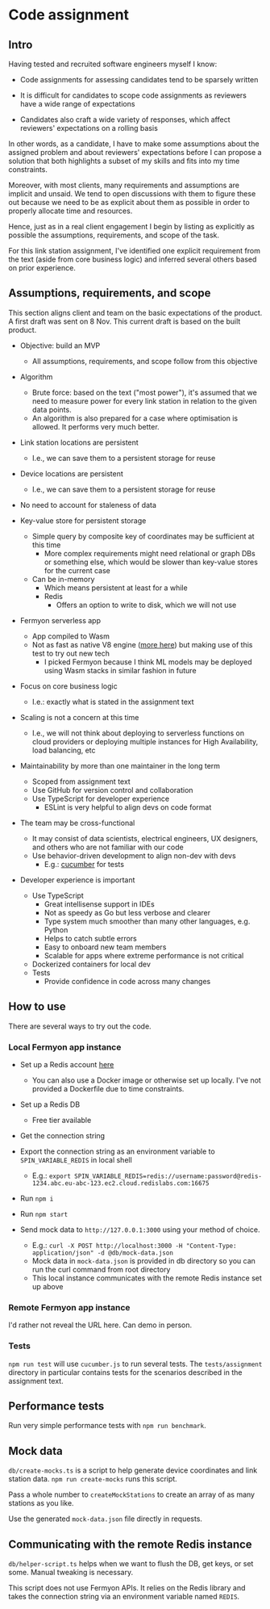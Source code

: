 # Code assignment

## Intro

Having tested and recruited software engineers myself I know:

- Code assignments for assessing candidates tend to be sparsely written

- It is difficult for candidates to scope code assignments as reviewers have a wide range of expectations

- Candidates also craft a wide variety of responses, which affect reviewers' expectations on a rolling basis

In other words, as a candidate, I have to make some assumptions about the assigned problem and about reviewers' expectations before I can propose a solution that both highlights a subset of my skills and fits into my time constraints.

Moreover, with most clients, many requirements and assumptions are implicit and unsaid. We tend to open discussions with them to figure these out because we need to be as explicit about them as possible in order to properly allocate time and resources.

Hence, just as in a real client engagement I begin by listing as explicitly as possible the assumptions, requirements, and scope of the task.

For this link station assignment, I've identified one explicit requirement from the text (aside from core business logic) and inferred several others based on prior experience.


## Assumptions, requirements, and scope

This section aligns client and team on the basic expectations of the product. A first draft was sent on 8 Nov. This current draft is based on the built product.

- Objective: build an MVP
  - All assumptions, requirements, and scope follow from this objective

- Algorithm
  - Brute force: based on the text ("most power"), it's assumed that we need to measure power for every link station in relation to the given data points.
  - An algorithm is also prepared for a case where optimisation is allowed. It performs very much better.

- Link station locations are persistent
  - I.e., we can save them to a persistent storage for reuse

- Device locations are persistent
  - I.e., we can save them to a persistent storage for reuse

- No need to account for staleness of data

- Key-value store for persistent storage
  - Simple query by composite key of coordinates may be sufficient at this time
    - More complex requirements might need relational or graph DBs or something else, which would be slower than key-value stores for the current case
  - Can be in-memory
    - Which means persistent at least for a while
    - Redis
      - Offers an option to write to disk, which we will not use

- Fermyon serverless app
  - App compiled to Wasm
  - Not as fast as native V8 engine ([more here](https://www.fermyon.com/blog/spin-js-sdk)) but making use of this test to try out new tech
    - I picked Fermyon because I think ML models may be deployed using Wasm stacks in similar fashion in future

- Focus on core business logic
  - I.e.: exactly what is stated in the assignment text

- Scaling is not a concern at this time
  - I.e., we will not think about deploying to serverless functions on cloud providers or deploying multiple instances for High Availability, load balancing, etc

- Maintainability by more than one maintainer in the long term
  - Scoped from assignment text
  - Use GitHub for version control and collaboration
  - Use TypeScript for developer experience
    - ESLint is very helpful to align devs on code format
  
- The team may be cross-functional
  - It may consist of data scientists, electrical engineers, UX designers, and others who are not familiar with our code
  - Use behavior-driven development to align non-dev with devs
    - E.g.: [cucumber](https://github.com/cucumber/cucumber-js) for tests

- Developer experience is important
  - Use TypeScript
      - Great intellisense support in IDEs
      - Not as speedy as Go but less verbose and clearer
      - Type system much smoother than many other languages, e.g. Python
      - Helps to catch subtle errors
      - Easy to onboard new team members
      - Scalable for apps where extreme performance is not critical
  - Dockerized containers for local dev
  - Tests
    - Provide confidence in code across many changes

## How to use

There are several ways to try out the code.

### Local Fermyon app instance

- Set up a Redis account [here](https://redis.io/)
  - You can also use a Docker image or otherwise set up locally. I've not provided a Dockerfile due to time constraints.

- Set up a Redis DB
  - Free tier available

- Get the connection string

- Export the connection string as an environment variable to `SPIN_VARIABLE_REDIS` in local shell
  - E.g.: `export SPIN_VARIABLE_REDIS=redis://username:password@redis-1234.abc.eu-abc-123.ec2.cloud.redislabs.com:16675`

- Run `npm i`

- Run `npm start`

- Send mock data to `http://127.0.0.1:3000` using your method of choice.
  - E.g.: `curl -X POST http://localhost:3000 -H "Content-Type: application/json" -d @db/mock-data.json`
  - Mock data in `mock-data.json` is provided in db directory so you can run the curl command from root directory
  - This local instance communicates with the remote Redis instance set up above

### Remote Fermyon app instance  

I'd rather not reveal the URL here. Can demo in person.


### Tests

`npm run test` will use `cucumber.js` to run several tests. The `tests/assignment` directory in particular contains tests for the scenarios described in the assignment text.


## Performance tests

Run very simple performance tests with `npm run benchmark`.


## Mock data

`db/create-mocks.ts` is a script to help generate device coordinates and link station data. `npm run create-mocks` runs this script.

Pass a whole number to `createMockStations` to create an array of as many stations as you like.

Use the generated `mock-data.json` file directly in requests.


## Communicating with the remote Redis instance

`db/helper-script.ts` helps when we want to flush the DB, get keys, or set some. Manual tweaking is necessary.

This script does not use Fermyon APIs. It relies on the Redis library and takes the connection string via an environment variable named `REDIS`.

